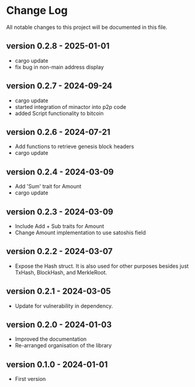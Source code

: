 # Change Log
All notable changes to this project will be documented in this file.

## version 0.2.8 - 2025-01-01
* cargo update
* fix bug in non-main address display

## version 0.2.7 - 2024-09-24
* cargo update
* started integration of minactor into p2p code
* added Script functionality to bitcoin

## version 0.2.6 - 2024-07-21
* Add functions to retrieve genesis block headers
* cargo update

## version 0.2.4 - 2024-03-09
* Add 'Sum' trait for Amount
* cargo update

## version 0.2.3 - 2024-03-09
* Include Add + Sub traits for Amount
* Change Amount implementation to use satoshis field

## version 0.2.2 - 2024-03-07
* Expose the Hash struct. It is also used for other purposes besides just TxHash, BlockHash, and MerkleRoot.

## version 0.2.1 - 2024-03-05
* Update for vulnerability in dependency.

## version 0.2.0 - 2024-01-03
* Improved the documentation
* Re-arranged organisation of the library

## version 0.1.0 - 2024-01-01
* First version
